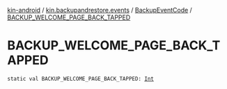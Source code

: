 [kin-android](../../index.md) / [kin.backupandrestore.events](../index.md) / [BackupEventCode](index.md) / [BACKUP_WELCOME_PAGE_BACK_TAPPED](./-b-a-c-k-u-p_-w-e-l-c-o-m-e_-p-a-g-e_-b-a-c-k_-t-a-p-p-e-d.md)

# BACKUP_WELCOME_PAGE_BACK_TAPPED

`static val BACKUP_WELCOME_PAGE_BACK_TAPPED: `[`Int`](https://kotlinlang.org/api/latest/jvm/stdlib/kotlin/-int/index.html)